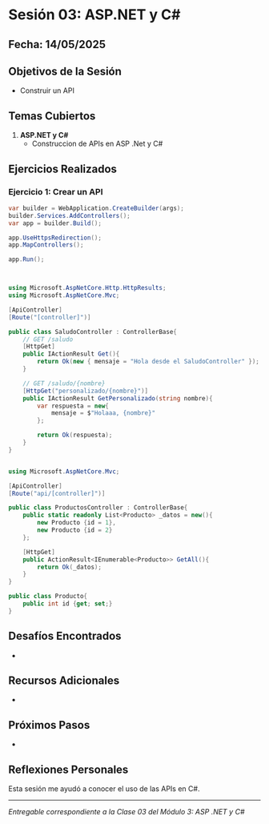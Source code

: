 # Sesión 03: ASP.NET y C#

## Fecha: 14/05/2025

## Objetivos de la Sesión

- Construir un API

## Temas Cubiertos

1. **ASP.NET y C#**
   - Construccion de APIs en ASP .Net y C#

## Ejercicios Realizados

### Ejercicio 1: Crear un API

```csharp
var builder = WebApplication.CreateBuilder(args);
builder.Services.AddControllers();
var app = builder.Build();

app.UseHttpsRedirection();
app.MapControllers();

app.Run();



using Microsoft.AspNetCore.Http.HttpResults;
using Microsoft.AspNetCore.Mvc;

[ApiController]
[Route("[controller]")]

public class SaludoController : ControllerBase{
    // GET /saludo
    [HttpGet]
    public IActionResult Get(){
        return Ok(new { mensaje = "Hola desde el SaludoController" });
    }

    // GET /saludo/{nombre}
    [HttpGet("personalizado/{nombre}")]
    public IActionResult GetPersonalizado(string nombre){
        var respuesta = new{
            mensaje = $"Holaaa, {nombre}"
        };

        return Ok(respuesta);
    }
}


using Microsoft.AspNetCore.Mvc;

[ApiController]
[Route("api/[controller]")]

public class ProductosController : ControllerBase{
    public static readonly List<Producto> _datos = new(){
        new Producto {id = 1},
        new Producto {id = 2}
    };

    [HttpGet]
    public ActionResult<IEnumerable<Producto>> GetAll(){
        return Ok(_datos);
    }
}

public class Producto{
    public int id {get; set;}
}
```
## Desafíos Encontrados

-

## Recursos Adicionales

- 

## Próximos Pasos

- 

## Reflexiones Personales

Esta sesión me ayudó a conocer el uso de las APIs en C#.

---

*Entregable correspondiente a la Clase 03 del Módulo 3: ASP .NET y C#*
